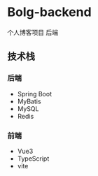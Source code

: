 # Bolg-backend
个人博客项目 后端
## 技术栈
### 后端
- Spring Boot
- MyBatis
- MySQL
- Redis
### 前端
- Vue3
- TypeScript
- vite